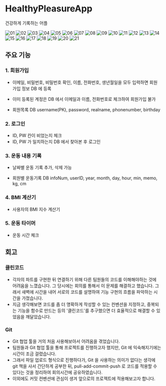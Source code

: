 # HealthyPleasureApp
건강하게 기록하는 어플

![01](https://github.com/5nam/HealthyPleasureApp/assets/86754153/dc8deb36-2101-4093-95d1-cc3f4d03321e)
![02](https://github.com/5nam/HealthyPleasureApp/assets/86754153/1a671892-147b-437f-8f32-81b76f6d2e7d)
![03](https://github.com/5nam/HealthyPleasureApp/assets/86754153/a3b101a6-2d9a-4fd9-bfc7-3631ad318671)
![04](https://github.com/5nam/HealthyPleasureApp/assets/86754153/81075e9b-d579-412b-8fe0-e4d31643b8a1)
![05](https://github.com/5nam/HealthyPleasureApp/assets/86754153/528a6758-6077-4847-9a6e-457c7822e8de)
![06](https://github.com/5nam/HealthyPleasureApp/assets/86754153/dc109224-1c99-40b4-b4d6-c2b6e52a035e)
![07](https://github.com/5nam/HealthyPleasureApp/assets/86754153/88cf4308-dfa1-4a55-acee-6d0ecd63cf3f)
![08](https://github.com/5nam/HealthyPleasureApp/assets/86754153/137cec71-7d71-4926-adb6-8fdef38babaa)
![09](https://github.com/5nam/HealthyPleasureApp/assets/86754153/64eb0cc2-4079-4a94-acaa-9438c6d47642)
![10](https://github.com/5nam/HealthyPleasureApp/assets/86754153/296b778c-0adf-44bf-ad65-7839de0ed922)
![11](https://github.com/5nam/HealthyPleasureApp/assets/86754153/a66824e7-e1e9-44da-8130-329e0a0a1e55)
![12](https://github.com/5nam/HealthyPleasureApp/assets/86754153/c88d487f-83a8-4312-a8e1-8b9bbc97dc20)
![13](https://github.com/5nam/HealthyPleasureApp/assets/86754153/04452433-778e-495e-a87f-65657744149b)
![14](https://github.com/5nam/HealthyPleasureApp/assets/86754153/8a24d7f2-6731-413d-97f3-f06b751b93f0)
![15](https://github.com/5nam/HealthyPleasureApp/assets/86754153/56403852-004a-4123-94ad-adc21a3307be)
![16](https://github.com/5nam/HealthyPleasureApp/assets/86754153/acd1216d-33bd-47df-b161-3ca12c2fa207)
![17](https://github.com/5nam/HealthyPleasureApp/assets/86754153/fe5e2bb7-fc68-48ff-b557-31fed13ce9a8)
![18](https://github.com/5nam/HealthyPleasureApp/assets/86754153/bbb99b50-6fa7-4aa9-9592-8c623bb73d96)
![19](https://github.com/5nam/HealthyPleasureApp/assets/86754153/7bd5849e-872c-4afc-8806-05056b69e4cf)
![20](https://github.com/5nam/HealthyPleasureApp/assets/86754153/69b30404-9851-49b6-ad60-6440c6e6e12c)
![21](https://github.com/5nam/HealthyPleasureApp/assets/86754153/022c0c1a-09b3-4472-a94b-ba6e2bbf8156)

## 주요 기능

### 1. 회원가입

- 이메일, 비밀번호, 비밀번호 확인, 이름, 전화번호, 생년월일을 모두 입력하면 회원가입 정보 DB 에 등록
- 이미 등록된 계정은 DB 에서 이메일과 이름, 전화번호로 체크하여 회원가입 불가

- 회원목록 DB
username(PK), password, realname, phonenumber, birthday

### 2. 로그인

- ID, PW 칸이 비었는지 체크
- ID, PW 가 일치하는지 DB 에서 찾아본 후 로그인

### 3. 운동 내용 기록

- 날짜별 운동 기록 추가, 삭제 가능

- 회원별 운동기록 DB
infoNum, userID, year, month, day, hour, min, memo, kg, cm

### 4. BMI 계산기

- 사용자의 BMI 지수 계산기

### 5. 운동 타이머

- 운동 시간 체크

## 회고

### 클린코드

- 각자의 파트를 구현한 뒤 연결하기 위해 다른 팀원들의 코드를 이해해야하는 것에 어려움을 느꼈습니다. 그 당시에는 회의를 통해서 이 문제를 해결하고 했습니다. 그래서 새벽에 시간을 내어 서로의 코드를 설명하여 기능 구현의 흐름을 파악하는 시간을 가졌습니다.
- 지금 생각해보면 코드를 좀 더 명확하게 작성할 수 있는 컨벤션을 지정하고, 중복되는 기능을 함수로 만드는 등의 '클린코드'를 추구했으면 더 효율적으로 해결할 수 있었음을 깨달았습니다.

### Git

- Git 협업 툴을 거의 처음 사용해보아서 어려움을 겪었습니다.
- 팀원들과 Git 협업 툴을 통해 프로젝트를 진행하고자 했지만, Git 에 익숙해지기에는 시간이 조금 걸렸습니다.
- 그래서 파일 업로드 형식으로 진행하다가, Git 을 사용하는 의미가 없다는 생각에 git 책을 사서 간단하게 공부한 뒤, pull-add-commit-push 로 코드를 적용할 수 있다는 것을 정리하여 회의시간에 공유하였습니다.
- 이외에도 커밋 컨벤션에 관심이 생겨 앞으로의 프로젝트에 적용해보고자 합니다.
